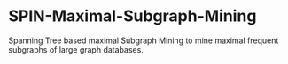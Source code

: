 # SPIN-Maximal-Subgraph-Mining

Spanning Tree based maximal Subgraph Mining to mine maximal frequent subgraphs of large graph databases.
